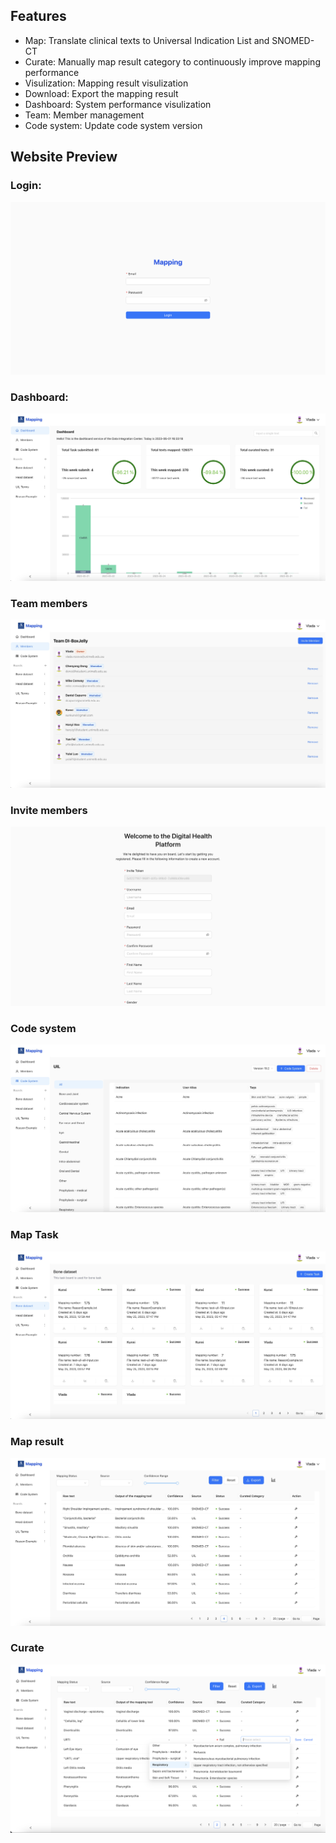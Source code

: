 ## Features

- Map: Translate clinical texts to Universal Indication List and SNOMED-CT
- Curate: Manually map result category to continuously improve mapping performance
- Visulization: Mapping result visulization
- Download: Export the mapping result
- Dashboard: System performance visulization
- Team: Member management
- Code system: Update code system version

## Website Preview
### Login:
![workflow](../images/login.png)

### Dashboard:
![workflow](../images/dashboard.png)

### Team members
![workflow](../images/team-member.png)

### Invite members
![workflow](../images/invite-member.png)

### Code system 
![workflow](../images/code-system.png)

### Map Task
![workflow](../images/map-tasks.png)

### Map result
![workflow](../images/map-result.png)

### Curate
![workflow](../images/curate.png)
